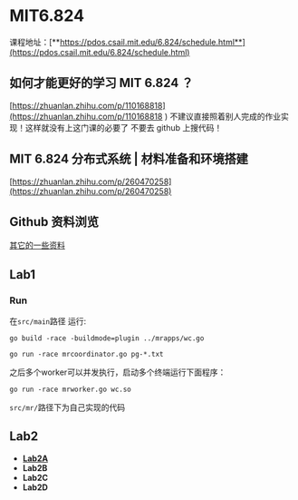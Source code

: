 # MIT6.824

课程地址：[**https://pdos.csail.mit.edu/6.824/schedule.html**](https://pdos.csail.mit.edu/6.824/schedule.html)

## 如何才能更好的学习 MIT 6.824 ？

[https://zhuanlan.zhihu.com/p/110168818](https://zhuanlan.zhihu.com/p/110168818
)
不建议直接照着别人完成的作业实现！这样就没有上这门课的必要了
不要去 github 上搜代码！

## MIT 6.824 分布式系统 | 材料准备和环境搭建

[https://zhuanlan.zhihu.com/p/260470258](https://zhuanlan.zhihu.com/p/260470258)

## Github 资料浏览
[其它的一些资料](https://github.com/Anarion-zuo/AnBlogs)

## Lab1
### Run  

在`src/main`路径 运行:
```
go build -race -buildmode=plugin ../mrapps/wc.go
```
```
go run -race mrcoordinator.go pg-*.txt
```

之后多个worker可以并发执行，启动多个终端运行下面程序：
```
go run -race mrworker.go wc.so
```

`src/mr/`路径下为自己实现的代码

## Lab2
- [**Lab2A**](https://github.com/Chen-Dixi/MIT6.824/blob/2A/src/raft/raft.go)
- **Lab2B**
- **Lab2C**
- **Lab2D**
